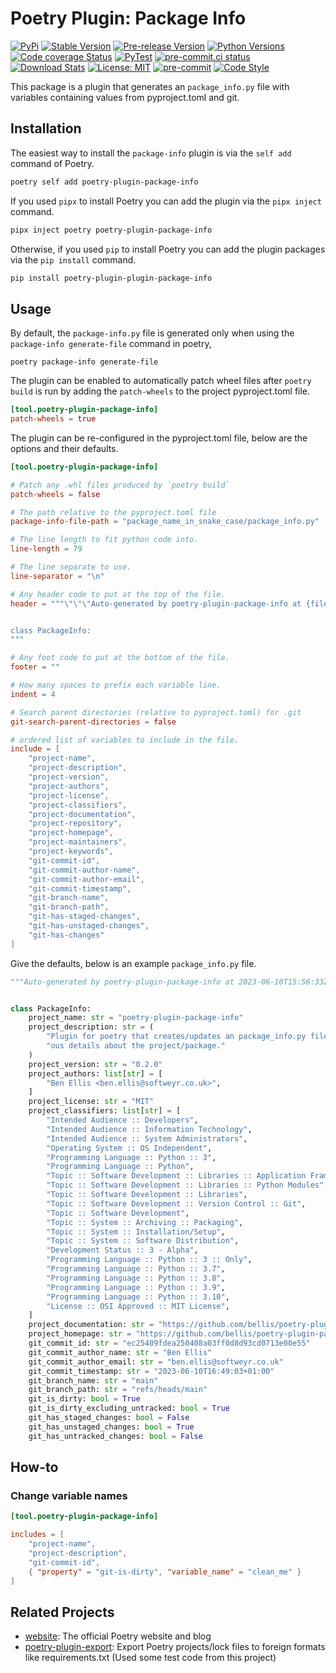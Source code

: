 # Poetry Plugin: Package Info

[![PyPi](https://img.shields.io/pypi/v/poetry-plugin-package-info.svg)](https://pypi.org/project/poetry-plugin-package-info/)
[![Stable Version](https://img.shields.io/pypi/v/poetry-plugin-package-info?label=stable)](https://pypi.org/project/poetry-plugin-package-info/)
[![Pre-release Version](https://img.shields.io/github/v/release/bellis/poetry-plugin-package-info?label=pre-release&include_prereleases&sort=semver)](https://pypi.org/project/poetry-plugin-package-info)
[![Python Versions](https://img.shields.io/pypi/pyversions/poetry-plugin-package-info)](https://pypi.org/project/poetry-plugin-package-info)
[![Code coverage Status](https://codecov.io/gh/bellis/poetry-plugin-package-info/branch/main/graph/badge.svg)](https://codecov.io/gh/bellis/poetry-plugin-package-info)
[![PyTest](https://github.com/bellis/poetry-plugin-package-info/workflows/test/badge.svg)](https://github.com/bellis/poetry-plugin-package-info/actions?query=workflow%3Atest)
[![pre-commit.ci status](https://results.pre-commit.ci/badge/github/BEllis/poetry-plugin-package-info/main.svg)](https://results.pre-commit.ci/latest/github/BEllis/poetry-plugin-package-info/main)
[![Download Stats](https://img.shields.io/pypi/dm/poetry-plugin-package-info)](https://pypistats.org/packages/poetry-plugin-package-info)
[![License: MIT](https://img.shields.io/badge/License-MIT-yellow.svg)](https://opensource.org/licenses/MIT)
[![pre-commit](https://img.shields.io/badge/pre--commit-enabled-brightgreen?logo=pre-commit)](https://github.com/pre-commit/pre-commit)
[![Code Style](https://img.shields.io/badge/code%20style-black-000000.svg)](https://github.com/psf/black)

This package is a plugin that generates an `package_info.py` file with variables containing values from pyproject.toml and git.

## Installation

The easiest way to install the `package-info` plugin is via the `self add` command of Poetry.

```bash
poetry self add poetry-plugin-package-info
```

If you used `pipx` to install Poetry you can add the plugin via the `pipx inject` command.

```bash
pipx inject poetry poetry-plugin-package-info
```

Otherwise, if you used `pip` to install Poetry you can add the plugin packages via the `pip install` command.

```bash
pip install poetry-plugin-plugin-package-info
```

## Usage

By default, the `package-info.py` file is generated only when using the `package-info generate-file` command in poetry,

```
poetry package-info generate-file
```

The plugin can be enabled to automatically patch wheel files after `poetry build` is run by adding the `patch-wheels` to the project pyproject.toml file.

```toml
[tool.poetry-plugin-package-info]
patch-wheels = true
```

The plugin can be re-configured in the pyproject.toml file, below are the options and their defaults.

```toml
[tool.poetry-plugin-package-info]

# Patch any .whl files produced by `poetry build`
patch-wheels = false

# The path relative to the pyproject.toml file
package-info-file-path = "package_name_in_snake_case/package_info.py"

# The line length to fit python code into.
line-length = 79

# The line separate to use.
line-separator = "\n"

# Any header code to put at the top of the file.
header = """\"\"\"Auto-generated by poetry-plugin-package-info at {file-write-time}.\"\"\"


class PackageInfo:
"""

# Any foot code to put at the bottom of the file.
footer = ""

# How many spaces to prefix each variable line.
indent = 4

# Search parent directories (relative to pyproject.toml) for .git
git-search-parent-directories = false

# ordered list of variables to include in the file.
include = [
    "project-name",
    "project-description",
    "project-version",
    "project-authors",
    "project-license",
    "project-classifiers",
    "project-documentation",
    "project-repository",
    "project-homepage",
    "project-maintainers",
    "project-keywords",
    "git-commit-id",
    "git-commit-author-name",
    "git-commit-author-email",
    "git-commit-timestamp",
    "git-branch-name",
    "git-branch-path",
    "git-has-staged-changes",
    "git-has-unstaged-changes",
    "git-has-changes"
]
```

Give the defaults, below is an example `package_info.py` file.

```python
"""Auto-generated by poetry-plugin-package-info at 2023-06-10T15:56:33Z."""


class PackageInfo:
    project_name: str = "poetry-plugin-package-info"
    project_description: str = (
        "Plugin for poetry that creates/updates an package_info.py file with vari"
        "ous details about the project/package."
    )
    project_version: str = "0.2.0"
    project_authors: list[str] = [
        "Ben Ellis <ben.ellis@softweyr.co.uk>",
    ]
    project_license: str = "MIT"
    project_classifiers: list[str] = [
        "Intended Audience :: Developers",
        "Intended Audience :: Information Technology",
        "Intended Audience :: System Administrators",
        "Operating System :: OS Independent",
        "Programming Language :: Python :: 3",
        "Programming Language :: Python",
        "Topic :: Software Development :: Libraries :: Application Frameworks",
        "Topic :: Software Development :: Libraries :: Python Modules",
        "Topic :: Software Development :: Libraries",
        "Topic :: Software Development :: Version Control :: Git",
        "Topic :: Software Development",
        "Topic :: System :: Archiving :: Packaging",
        "Topic :: System :: Installation/Setup",
        "Topic :: System :: Software Distribution",
        "Development Status :: 3 - Alpha",
        "Programming Language :: Python :: 3 :: Only",
        "Programming Language :: Python :: 3.7",
        "Programming Language :: Python :: 3.8",
        "Programming Language :: Python :: 3.9",
        "Programming Language :: Python :: 3.10",
        "License :: OSI Approved :: MIT License",
    ]
    project_documentation: str = "https://github.com/bellis/poetry-plugin-package-info"
    project_homepage: str = "https://github.com/bellis/poetry-plugin-package-info"
    git_commit_id: str = "ec25409fdea250408a03ff0d8d93cd0713e00e55"
    git_commit_author_name: str = "Ben Ellis"
    git_commit_author_email: str = "ben.ellis@softweyr.co.uk"
    git_commit_timestamp: str = "2023-06-10T16:49:03+01:00"
    git_branch_name: str = "main"
    git_branch_path: str = "refs/heads/main"
    git_is_dirty: bool = True
    git_is_dirty_excluding_untracked: bool = True
    git_has_staged_changes: bool = False
    git_has_unstaged_changes: bool = True
    git_has_untracked_changes: bool = False
```

## How-to

### Change variable names

```toml
[tool.poetry-plugin-package-info]

includes = [
    "project-name",
    "project-description",
    "git-commit-id",
    { "property" = "git-is-dirty", "variable_name" = "clean_me" }
]

```

## Related Projects

* [website](https://github.com/python-poetry/website): The official Poetry website and blog
* [poetry-plugin-export](https://github.com/python-poetry/poetry-plugin-export): Export Poetry projects/lock files to
foreign formats like requirements.txt (Used some test code from this project)
